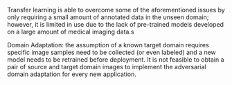 Transfer learning is able to overcome some of the aforementioned issues by only requiring a small amount of annotated data in the unseen domain; however, it is limited in use due to the lack of pre-trained models developed on a large amount of medical imaging data.s


Domain Adaptation: the assumption of a known target domain requires specific image samples need to be collected (or even labeled) and a new model needs to be retrained before deployment. It is not feasible to obtain a pair of source and target domain images to implement the adversarial domain adaptation for every new application.